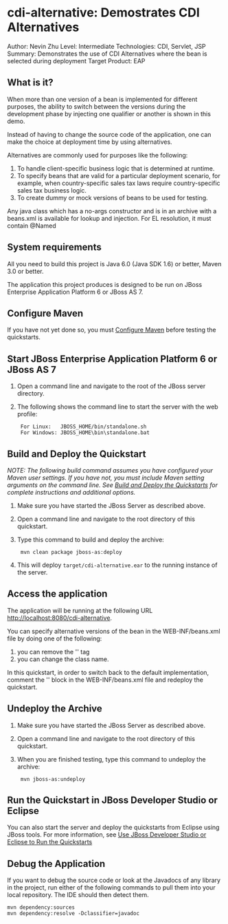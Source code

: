cdi-alternative: Demostrates CDI Alternatives
======================================================
Author: Nevin Zhu
Level: Intermediate
Technologies: CDI, Servlet, JSP
Summary: Demonstrates the use of CDI Alternatives where the bean is selected during deployment 
Target Product: EAP

What is it?
-----------

When more than one version of a bean is implemented for different purposes, the ability to switch between the versions during the development phase by injecting one qualifier or another is shown in this demo.

Instead of having to change the source code of the application, one can make the choice at deployment time by using alternatives.

Alternatives are commonly used for purposes like the following:

1. To handle client-specific business logic that is determined at runtime.
2. To specify beans that are valid for a particular deployment scenario, for example, when country-specific sales tax laws require country-specific sales tax business logic.
3. To create dummy or mock versions of beans to be used for testing.

Any java class which has a no-args constructor and is in an archive with a beans.xml is available for lookup and injection. 
For EL resolution, it must contain @Named


System requirements
-------------------

All you need to build this project is Java 6.0 (Java SDK 1.6) or better, Maven 3.0 or better.

The application this project produces is designed to be run on JBoss Enterprise Application Platform 6 or JBoss AS 7. 

 
Configure Maven
---------------

If you have not yet done so, you must [Configure Maven](../README.md#mavenconfiguration) before testing the quickstarts.


Start JBoss Enterprise Application Platform 6 or JBoss AS 7
-------------------------

1. Open a command line and navigate to the root of the JBoss server directory.
2. The following shows the command line to start the server with the web profile:

        For Linux:   JBOSS_HOME/bin/standalone.sh
        For Windows: JBOSS_HOME\bin\standalone.bat


Build and Deploy the Quickstart
-------------------------

_NOTE: The following build command assumes you have configured your Maven user settings. If you have not, you must include Maven setting arguments on the command line. See [Build and Deploy the Quickstarts](../README.md#buildanddeploy) for complete instructions and additional options._

1. Make sure you have started the JBoss Server as described above.
2. Open a command line and navigate to the root directory of this quickstart.
3. Type this command to build and deploy the archive:

        mvn clean package jboss-as:deploy
        
4. This will deploy `target/cdi-alternative.ear` to the running instance of the server.


Access the application
---------------------

The application will be running at the following URL <http://localhost:8080/cdi-alternative>.

You can specify alternative versions of the bean in the WEB-INF/beans.xml file by doing one of the following:

1. you can remove the '<alternatives>' tag
2. you can change the class name.

In this quickstart, in order to switch back to the default implementation, 
comment the '<alternatives>' block in the WEB-INF/beans.xml file and redeploy the quickstart.

Undeploy the Archive
--------------------

1. Make sure you have started the JBoss Server as described above.
2. Open a command line and navigate to the root directory of this quickstart.
3. When you are finished testing, type this command to undeploy the archive:

        mvn jboss-as:undeploy


Run the Quickstart in JBoss Developer Studio or Eclipse
-------------------------------------
You can also start the server and deploy the quickstarts from Eclipse using JBoss tools. For more information, see [Use JBoss Developer Studio or Eclipse to Run the Quickstarts](../README.md#useeclipse) 

Debug the Application
------------------------------------

If you want to debug the source code or look at the Javadocs of any library in the project, run either of the following commands to pull them into your local repository. The IDE should then detect them.

    mvn dependency:sources
    mvn dependency:resolve -Dclassifier=javadoc

